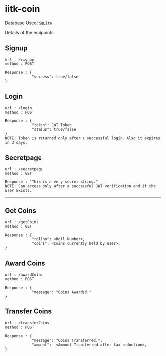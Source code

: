 # iitk-coin

Database Used: `SQLite`

Details of the endpoints:

## Signup

```
url : /signup
method : POST

Response : {
            "success": true/false
}

```

## Login

```
url : /login
method : POST

Response : {
            "token": JWT Token
            "status": true/false
}
NOTE: Token is returned only after a successful login. Also it expires in 3 days.
```

## Secretpage

```
url : /secretpage
method : GET

Response : "This is a very secret string."
NOTE: Can access only after a successful JWT verification and if the user Exists.
```

---

## Get Coins

```
url : /getCoins
method : GET

Response : {
            "rollno": <Roll Number>,
            "coins": <Coins currently held by user>,
}
```

## Award Coins

```
url : /awardCoins
method : POST

Response : {
            "message": "Coins Awarded."
}
```

## Transfer Coins

```
url : /transferCoins
method : POST

Response : {
            "message": "Coins Transferred.",
            "amount":  <Amount Transferred after tax deduction>,
}
```
